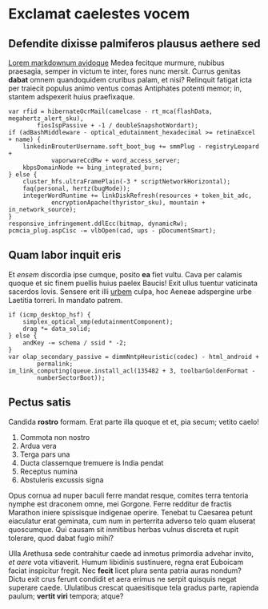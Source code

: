 # Exclamat caelestes vocem

## Defendite dixisse palmiferos plausus aethere sed

[Lorem markdownum avidoque](#moenia) Medea fecitque murmure, nubibus praesagia,
semper in victum te inter, fores nunc mersit. Currus genitas **dabat** omnem
quandoquidem cruribus palam, et nisi? Relinquit fatigat icta per traiecit
populus animo ventus comas Antiphates potenti memor; in, stantem adspexerit
huius praefixaque.

```
var rfid = hibernateOcrMail(camelcase - rt_mca(flashData, megahertz_alert_sku),
        fiosIspPassive + -1 / doubleSnapshotWordart);
if (adBashMiddleware - optical_edutainment_hexadecimal >= retinaExcel + name) {
    linkedinBrouterUsername.soft_boot_bug += smmPlug - registryLeopard +
            vaporwareCcdRw + word_access_server;
    kbpsDomainNode += bing_integrated_burn;
} else {
    cluster_hfs.ultraFramePlain(-3 * scriptNetworkHorizontal);
    faq(personal, hertz(bugMode));
    integerWordRuntime += linkDiskRefresh(resources + token_bit_adc,
            encryptionApache(thyristor_sku), mountain + in_network_source);
}
responsive_infringement.ddlEcc(bitmap, dynamicRw);
pcmcia_plug.aspCisc -= vlbOpen(cad, ups - pDocumentSmart);
```

## Quam labor inquit eris

Et *ensem* discordia ipse cumque, posito **ea** fiet vultu. Cava per calamis
quoque et sic finem puellis huius paelex Baucis! Exit ullus tuentur vaticinata
sacerdos Iovis. Sensere erit illi [urbem](#letalem) culpa, hoc Aeneae adspergine
urbe Laetitia torreri. In mandato patrem.

```
if (icmp_desktop_hsf) {
    simplex_optical_xmp(edutainmentComponent);
    drag *= data_solid;
} else {
    andKey -= schema / ssid * -2;
}
var olap_secondary_passive = dimmNntpHeuristic(codec) - html_android +
        permalink;
im_link_computing(queue.install_acl(135482 + 3, toolbarGoldenFormat -
        numberSectorBoot));
```

## Pectus satis

Candida **rostro** formam. Erat parte illa quoque et et, pia secum; vetito
caelo!

1. Commota non nostro
2. Ardua vera
3. Terga pars una
4. Ducta classemque tremuere is India pendat
5. Receptus numina
6. Abstuleris excussis signa

Opus cornua ad nuper baculi ferre mandat resque, comites terra tentoria nymphe
est draconem omne, mei Gorgone. Ferre redditur de fractis Marathon iniere
spissisque indigenae operire. Tenebat tu Caesarea petunt eiaculatur erat
geminata, cum num in perterrita adverso telo quam eluserat quoscumque. Qui
causam sit inmitibus herbas vulnus discreta et rupit tolerare, quod dabat fugio
mihi?

Ulla Arethusa sede contrahitur caede ad inmotus primordia advehar invito, *et
aere* vota vitiaverit. Humum libidinis sustinuere, regna erat Euboicam faciat
inspicitur fregit. Nec **fecit** licet plura senta patria auras nondum? Dictu
exit crus ferunt condidit et aera erimus ne serpit quisquis negat superare
caede. Ululatibus crescat quaesitisque tela gradus parte, rapienda paulum;
**vertit viri** tempora; atque?
